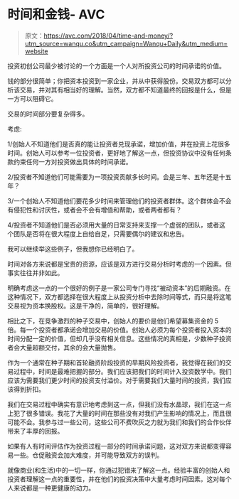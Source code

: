 # 时间和金钱- AVC

> 原文：<https://avc.com/2018/04/time-and-money/?utm_source=wanqu.co&utm_campaign=Wanqu+Daily&utm_medium=website>

投资初创公司最少被讨论的一个方面是一个人对所投资公司的时间承诺的价值。

钱的部分很简单；你把资本投资到一家企业，并从中获得股份。交易双方都可以分析该交易，并对其有相当好的理解。当然，双方都不知道最终的回报是什么，但是一方可以阻碍它。

交易的时间部分要复杂得多。

考虑:

1/创始人不知道他们是否真的能让投资者兑现承诺，增加价值，并在投资上花很多时间。创始人可以参考一位投资者，更好地了解这一点，但投资协议中没有任何条款约束任何一方对投资做出具体的时间承诺。

2/投资者不知道他们可能需要为一项投资贡献多长时间。会是三年、五年还是十五年？

3/一个创始人不知道他们要花多少时间来管理他们的投资者群体。这个群体会不会有侵犯性和讨厌性，或者会不会有增值和帮助，或者两者都有？

4/投资者不知道他们是否必须用大量的日常支持来支撑一个虚弱的团队，或者这个团队是否将在很大程度上自给自足，只需要偶尔的建议和忠告。

我可以继续举这些例子，但我想你已经明白了。

时间对各方来说都是宝贵的资源，应该是双方进行交易分析时考虑的一个因素。但事实往往并非如此。

明确考虑这一点的一个很好的例子是一家公司专门寻找“被动资本”的后期融资。在这种情况下，双方都选择在很大程度上从投资分析中去除时间等式，而只是将这笔交易视为资本换股权。这是干净的，简单的，很好理解。

相比之下，在竞争激烈的种子交易中，创始人的要价是他们希望募集资金的 5 倍。每一个投资者都承诺会增加交易的价值。创始人必须为每个投资者投入资本的时间分配一定的价值，但却几乎没有相关信息。这些情况的真相是，少数种子投资者会大量超额交付，其余的会大量抛售。

作为一个通常在种子期和首轮融资阶段投资的早期风险投资者，我觉得在我们的交易过程中，时间是最难把握的部分。我们应该把我们的时间计入投资数学中。我们应该为需要我们更少时间的投资支付溢价。对于需要我们大量时间的投资，我们应该得到折扣。

我们在交易过程中确实有意识地考虑到这一点，但我们没有水晶球，我们在这一点上犯了很多错误。我花了大量的时间在那些没有对我们产生影响的情况上，而且很可能不会。我参与过一些公司，这些公司不费吹灰之力就为我们和我们的合作伙伴带来了丰厚的回报。

如果有人有时间评估作为投资过程一部分的时间承诺问题，这对双方来说都变得容易一些。仓促融资会加大难度，并可能导致双方的误判。

就像商业(和生活)中的一切一样，你通过犯错来了解这一点。经验丰富的创始人和投资者理解这一点的重要性，并在他们的投资决策中大量考虑时间因素。这对每个人来说都是一种更健康的动力。